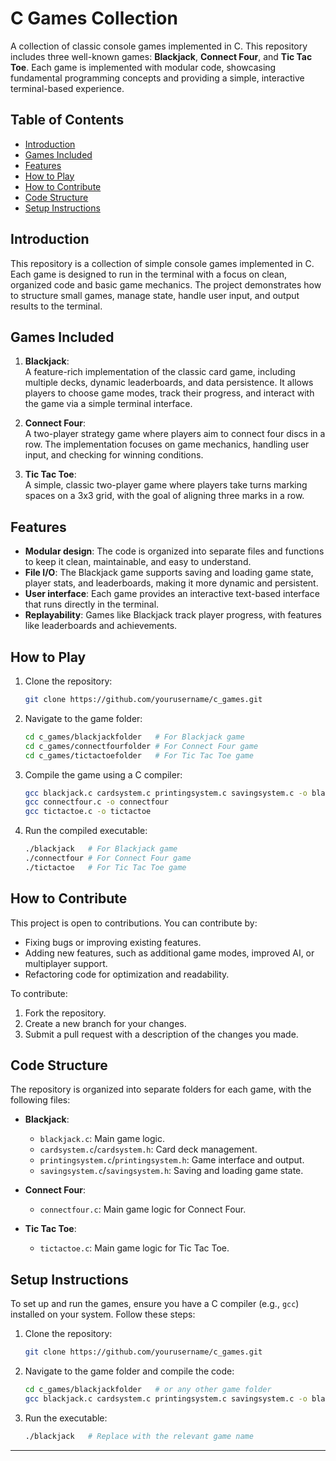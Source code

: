 # C Games Collection

A collection of classic console games implemented in C. This repository includes three well-known games: **Blackjack**, **Connect Four**, and **Tic Tac Toe**. Each game is implemented with modular code, showcasing fundamental programming concepts and providing a simple, interactive terminal-based experience.

## Table of Contents
- [Introduction](#introduction)
- [Games Included](#games-included)
- [Features](#features)
- [How to Play](#how-to-play)
- [How to Contribute](#how-to-contribute)
- [Code Structure](#code-structure)
- [Setup Instructions](#setup-instructions)

## Introduction
This repository is a collection of simple console games implemented in C. Each game is designed to run in the terminal with a focus on clean, organized code and basic game mechanics. The project demonstrates how to structure small games, manage state, handle user input, and output results to the terminal.

## Games Included
1. **Blackjack**:  
   A feature-rich implementation of the classic card game, including multiple decks, dynamic leaderboards, and data persistence. It allows players to choose game modes, track their progress, and interact with the game via a simple terminal interface.

2. **Connect Four**:  
   A two-player strategy game where players aim to connect four discs in a row. The implementation focuses on game mechanics, handling user input, and checking for winning conditions.

3. **Tic Tac Toe**:  
   A simple, classic two-player game where players take turns marking spaces on a 3x3 grid, with the goal of aligning three marks in a row.

## Features
- **Modular design**: The code is organized into separate files and functions to keep it clean, maintainable, and easy to understand.
- **File I/O**: The Blackjack game supports saving and loading game state, player stats, and leaderboards, making it more dynamic and persistent.
- **User interface**: Each game provides an interactive text-based interface that runs directly in the terminal.
- **Replayability**: Games like Blackjack track player progress, with features like leaderboards and achievements.

## How to Play
1. Clone the repository:
   ```bash
   git clone https://github.com/yourusername/c_games.git
   ```
   
2. Navigate to the game folder:
   ```bash
   cd c_games/blackjackfolder   # For Blackjack game
   cd c_games/connectfourfolder # For Connect Four game
   cd c_games/tictactoefolder   # For Tic Tac Toe game
   ```

3. Compile the game using a C compiler:
   ```bash
   gcc blackjack.c cardsystem.c printingsystem.c savingsystem.c -o blackjack
   gcc connectfour.c -o connectfour
   gcc tictactoe.c -o tictactoe
   ```

4. Run the compiled executable:
   ```bash
   ./blackjack   # For Blackjack game
   ./connectfour # For Connect Four game
   ./tictactoe   # For Tic Tac Toe game
   ```

## How to Contribute
This project is open to contributions. You can contribute by:
- Fixing bugs or improving existing features.
- Adding new features, such as additional game modes, improved AI, or multiplayer support.
- Refactoring code for optimization and readability.

To contribute:
1. Fork the repository.
2. Create a new branch for your changes.
3. Submit a pull request with a description of the changes you made.

## Code Structure
The repository is organized into separate folders for each game, with the following files:

- **Blackjack**:
  - `blackjack.c`: Main game logic.
  - `cardsystem.c`/`cardsystem.h`: Card deck management.
  - `printingsystem.c`/`printingsystem.h`: Game interface and output.
  - `savingsystem.c`/`savingsystem.h`: Saving and loading game state.

- **Connect Four**:
  - `connectfour.c`: Main game logic for Connect Four.

- **Tic Tac Toe**:
  - `tictactoe.c`: Main game logic for Tic Tac Toe.

## Setup Instructions
To set up and run the games, ensure you have a C compiler (e.g., `gcc`) installed on your system. Follow these steps:
1. Clone the repository:
   ```bash
   git clone https://github.com/yourusername/c_games.git
   ```
   
2. Navigate to the game folder and compile the code:
   ```bash
   cd c_games/blackjackfolder   # or any other game folder
   gcc blackjack.c cardsystem.c printingsystem.c savingsystem.c -o blackjack
   ```

3. Run the executable:
   ```bash
   ./blackjack   # Replace with the relevant game name
   ```

---
